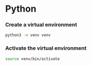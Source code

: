 # Python

### Create a virtual environment
```sh
python3 -m venv venv
```

### Activate the virtual environment
```sh
source venv/bin/activate
```


